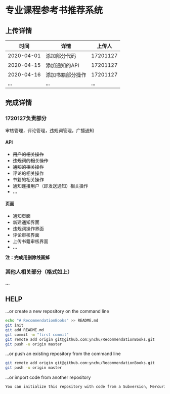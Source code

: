 # 专业课程参考书推荐系统

## 上传详情

| 时间       | 详情             | 上传人   |
| ---------- | ---------------- | -------- |
| 2020-04-01 | 添加部分代码     | 17201127 |
| 2020-04-15 | 添加通知的API    | 17201127 |
| 2020-04-16 | 添加书籍部分操作 | 17201127 |
| **...**    | **...**          | **...**  |



## 完成详情

### 1720127负责部分

审核管理，评论管理，违规词管理，广播通知

#### API

- ~~用户的相关操作~~
- ~~违规词的相关操作~~
- ~~通知的相关操作~~
- 评论的相关操作
- 书籍的相关操作
- 通知连接用户（即发送通知）相关操作
- **...**

#### 页面

- 通知页面
- 新建通知界面
- 违规词操作界面
- 评论审核界面
- 上传书籍审核界面
- **...**



**注：完成用删除线画掉**



### 其他人相关部分（格式如上）

**...**





## HELP

…or create a new repository on the command line

```bash
echo "# RecommendationBooks" >> README.md
git init
git add README.md
git commit -m "first commit"
git remote add origin git@github.com:ynchu/RecommendationBooks.git
git push -u origin master
```

…or push an existing repository from the command line

```bash
git remote add origin git@github.com:ynchu/RecommendationBooks.git
git push -u origin master
```

…or import code from another repository

```txt
You can initialize this repository with code from a Subversion, Mercurial, or TFS project.
```
